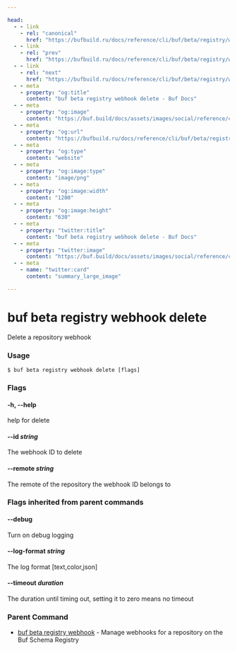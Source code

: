 ```yaml
---

head:
  - - link
    - rel: "canonical"
      href: "https://bufbuild.ru/docs/reference/cli/buf/beta/registry/webhook/delete/"
  - - link
    - rel: "prev"
      href: "https://bufbuild.ru/docs/reference/cli/buf/beta/registry/webhook/create/"
  - - link
    - rel: "next"
      href: "https://bufbuild.ru/docs/reference/cli/buf/beta/registry/webhook/list/"
  - - meta
    - property: "og:title"
      content: "buf beta registry webhook delete - Buf Docs"
  - - meta
    - property: "og:image"
      content: "https://buf.build/docs/assets/images/social/reference/cli/buf/beta/registry/webhook/delete.png"
  - - meta
    - property: "og:url"
      content: "https://bufbuild.ru/docs/reference/cli/buf/beta/registry/webhook/delete/"
  - - meta
    - property: "og:type"
      content: "website"
  - - meta
    - property: "og:image:type"
      content: "image/png"
  - - meta
    - property: "og:image:width"
      content: "1200"
  - - meta
    - property: "og:image:height"
      content: "630"
  - - meta
    - property: "twitter:title"
      content: "buf beta registry webhook delete - Buf Docs"
  - - meta
    - property: "twitter:image"
      content: "https://buf.build/docs/assets/images/social/reference/cli/buf/beta/registry/webhook/delete.png"
  - - meta
    - name: "twitter:card"
      content: "summary_large_image"

---
```


# buf beta registry webhook delete

Delete a repository webhook

### Usage

```console
$ buf beta registry webhook delete [flags]
```

### Flags

#### \-h, --help

help for delete

#### \--id _string_

The webhook ID to delete

#### \--remote _string_

The remote of the repository the webhook ID belongs to

### Flags inherited from parent commands

#### \--debug

Turn on debug logging

#### \--log-format _string_

The log format \[text,color,json\]

#### \--timeout _duration_

The duration until timing out, setting it to zero means no timeout

### Parent Command

- [buf beta registry webhook](../) - Manage webhooks for a repository on the Buf Schema Registry
